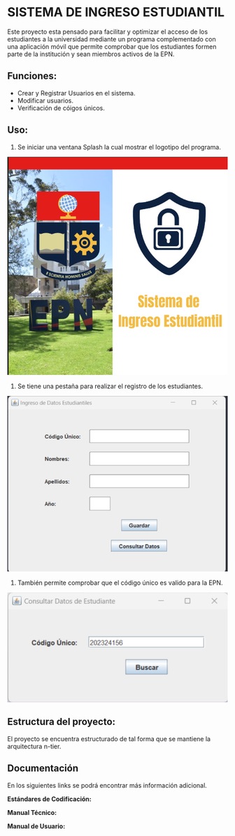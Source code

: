 # SISTEMA DE INGRESO ESTUDIANTIL

Este proyecto esta pensado para facilitar y optimizar el acceso de los estudiantes a la universidad  mediante un programa complementado con una aplicación móvil que permite comprobar que los estudiantes formen parte de la institución y sean miembros activos de la  EPN.

## Funciones:

- Crear y Registrar Usuarios en el sistema.
- Modificar usuarios.
- Verificación de cóigos únicos.

## Uso:

1. Se iniciar una ventana Splash la cual mostrar el logotipo del programa.

![Untitled](\ImagesMD\Untitled.png)

1. Se tiene una pestaña para realizar el registro de los estudiantes.

![Untitled](\ImagesMD\Untitled1.png)

1. También permite comprobar que el código único es valido para la EPN.

![Untitled](\ImagesMD\Untitled2.png)

## Estructura del proyecto:

El proyecto se encuentra estructurado de tal forma que se mantiene la arquitectura n-tier. 

## Documentación

En los siguientes links se podrá encontrar más información adicional.

**Estándares de Codificación:**

**Manual Técnico:**

**Manual de Usuario:**
